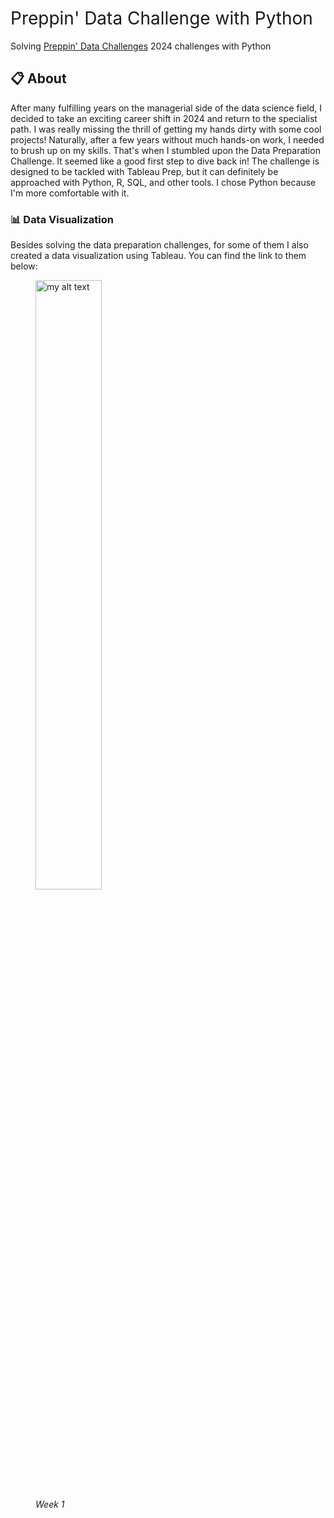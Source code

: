 <h1 style="font-weight:normal">
  Preppin' Data Challenge with Python
</h1>

Solving [Preppin' Data Challenges](https://preppindata.blogspot.com/) 2024 challenges with Python

## :clipboard: About 

After many fulfilling years on the managerial side of the data science field, I decided to 
take an exciting career shift in 2024 and return to the specialist path. I was really missing 
the thrill of getting my hands dirty with some cool projects! Naturally, after a few years 
without much hands-on work, I needed to brush up on my skills. That's when I stumbled upon 
the Data Preparation Challenge. It seemed like a good first step to dive back in! The challenge
is designed to be tackled with Tableau Prep, but it can definitely be approached with Python, R,
SQL, and other tools. I chose Python because I'm more comfortable with it.

### :bar_chart: Data Visualization
Besides solving the data preparation challenges, for some of them I also created a data 
visualization using Tableau. You can find the link to them below:

<figure>
  <a href="https://public.tableau.com/app/profile/gabriela.mourao/viz/PreppinData2024week1/PCAirlinesFlightRoutes"> <img src="https://public.tableau.com/thumb/views/PreppinData2024week1/PCAirlinesFlightRoutes" width ="50%" alt="my alt text"/> </a>
  <figcaption><em>Week 1</em></figcaption>
</figure>